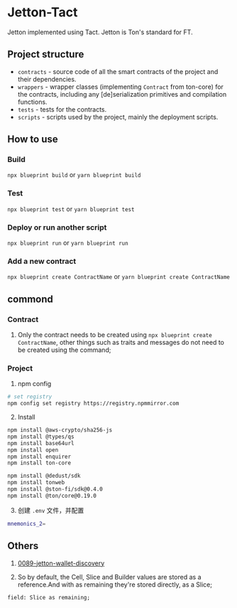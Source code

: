 # Jetton-Tact

Jetton implemented using Tact. Jetton is Ton's standard for FT.

## Project structure

-   `contracts` - source code of all the smart contracts of the project and their dependencies.
-   `wrappers` - wrapper classes (implementing `Contract` from ton-core) for the contracts, including any [de]serialization primitives and compilation functions.
-   `tests` - tests for the contracts.
-   `scripts` - scripts used by the project, mainly the deployment scripts.

## How to use

### Build

`npx blueprint build` or `yarn blueprint build`

### Test

`npx blueprint test` or `yarn blueprint test`

### Deploy or run another script

`npx blueprint run` or `yarn blueprint run`

### Add a new contract

`npx blueprint create ContractName` or `yarn blueprint create ContractName`

## commond

### Contract

1. Only the contract needs to be created using `npx blueprint create ContractName`, other things such as traits and messages do not need to be created using the command;

### Project 

1. npm config 

```bash
# set registry 
npm config set registry https://registry.npmmirror.com
```

2. Install 

```bash
npm install @aws-crypto/sha256-js
npm install @types/qs
npm install base64url
npm install open
npm install enquirer
npm install ton-core 

npm install @dedust/sdk
npm install tonweb
npm install @ston-fi/sdk@0.4.0  
npm install @ton/core@0.19.0
```

3. 创建 `.env` 文件，并配置

```bash
mnemonics_2=
```

## Others

1. [0089-jetton-wallet-discovery](https://github.com/ton-blockchain/TEPs/blob/master/text/0089-jetton-wallet-discovery.md)

2. So by default, the Cell, Slice and Builder values are stored as a reference.And with as remaining they're stored directly, as a Slice;

```
field: Slice as remaining;
```